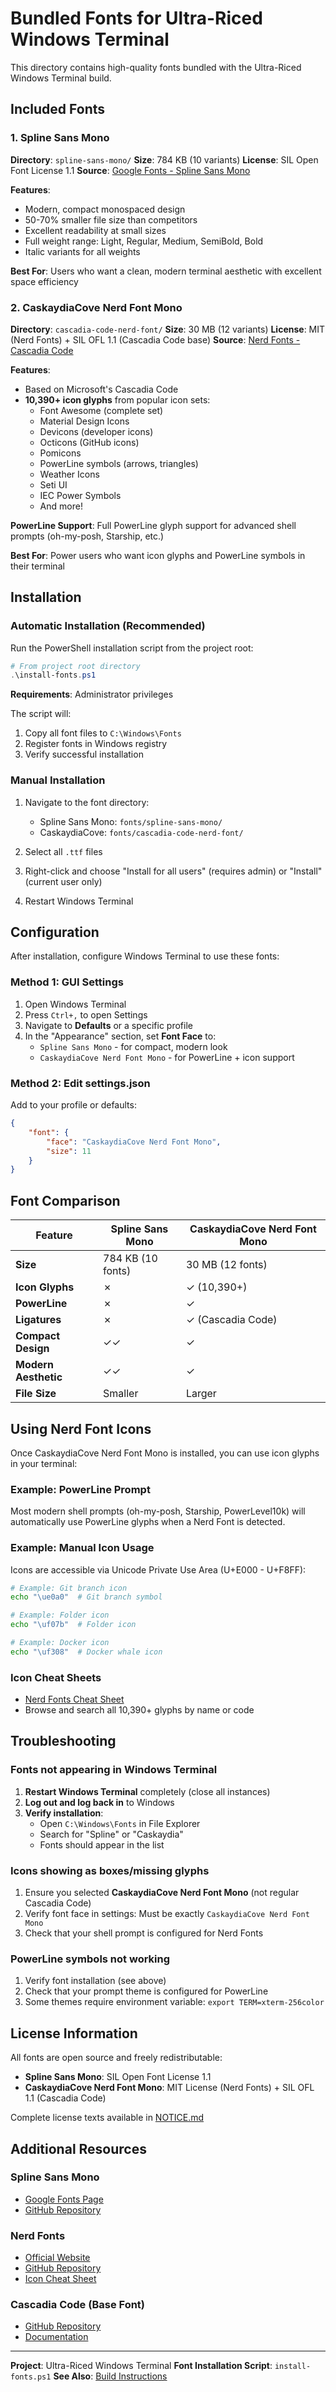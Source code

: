 # Bundled Fonts for Ultra-Riced Windows Terminal

This directory contains high-quality fonts bundled with the Ultra-Riced Windows Terminal build.

## Included Fonts

### 1. Spline Sans Mono
**Directory**: `spline-sans-mono/`
**Size**: 784 KB (10 variants)
**License**: SIL Open Font License 1.1
**Source**: [Google Fonts - Spline Sans Mono](https://fonts.google.com/specimen/Spline+Sans+Mono)

**Features**:
- Modern, compact monospaced design
- 50-70% smaller file size than competitors
- Excellent readability at small sizes
- Full weight range: Light, Regular, Medium, SemiBold, Bold
- Italic variants for all weights

**Best For**: Users who want a clean, modern terminal aesthetic with excellent space efficiency

### 2. CaskaydiaCove Nerd Font Mono
**Directory**: `cascadia-code-nerd-font/`
**Size**: 30 MB (12 variants)
**License**: MIT (Nerd Fonts) + SIL OFL 1.1 (Cascadia Code base)
**Source**: [Nerd Fonts - Cascadia Code](https://github.com/ryanoasis/nerd-fonts)

**Features**:
- Based on Microsoft's Cascadia Code
- **10,390+ icon glyphs** from popular icon sets:
  - Font Awesome (complete set)
  - Material Design Icons
  - Devicons (developer icons)
  - Octicons (GitHub icons)
  - Pomicons
  - PowerLine symbols (arrows, triangles)
  - Weather Icons
  - Seti UI
  - IEC Power Symbols
  - And more!

**PowerLine Support**: Full PowerLine glyph support for advanced shell prompts (oh-my-posh, Starship, etc.)

**Best For**: Power users who want icon glyphs and PowerLine symbols in their terminal

## Installation

### Automatic Installation (Recommended)

Run the PowerShell installation script from the project root:

```powershell
# From project root directory
.\install-fonts.ps1
```

**Requirements**: Administrator privileges

The script will:
1. Copy all font files to `C:\Windows\Fonts`
2. Register fonts in Windows registry
3. Verify successful installation

### Manual Installation

1. Navigate to the font directory:
   - Spline Sans Mono: `fonts/spline-sans-mono/`
   - CaskaydiaCove: `fonts/cascadia-code-nerd-font/`

2. Select all `.ttf` files

3. Right-click and choose "Install for all users" (requires admin) or "Install" (current user only)

4. Restart Windows Terminal

## Configuration

After installation, configure Windows Terminal to use these fonts:

### Method 1: GUI Settings

1. Open Windows Terminal
2. Press `Ctrl+,` to open Settings
3. Navigate to **Defaults** or a specific profile
4. In the "Appearance" section, set **Font Face** to:
   - `Spline Sans Mono` - for compact, modern look
   - `CaskaydiaCove Nerd Font Mono` - for PowerLine + icon support

### Method 2: Edit settings.json

Add to your profile or defaults:

```json
{
    "font": {
        "face": "CaskaydiaCove Nerd Font Mono",
        "size": 11
    }
}
```

## Font Comparison

| Feature | Spline Sans Mono | CaskaydiaCove Nerd Font Mono |
|---------|------------------|------------------------------|
| **Size** | 784 KB (10 fonts) | 30 MB (12 fonts) |
| **Icon Glyphs** | ✗ | ✓ (10,390+) |
| **PowerLine** | ✗ | ✓ |
| **Ligatures** | ✗ | ✓ (Cascadia Code) |
| **Compact Design** | ✓✓ | ✓ |
| **Modern Aesthetic** | ✓✓ | ✓ |
| **File Size** | Smaller | Larger |

## Using Nerd Font Icons

Once CaskaydiaCove Nerd Font Mono is installed, you can use icon glyphs in your terminal:

### Example: PowerLine Prompt

Most modern shell prompts (oh-my-posh, Starship, PowerLevel10k) will automatically use PowerLine glyphs when a Nerd Font is detected.

### Example: Manual Icon Usage

Icons are accessible via Unicode Private Use Area (U+E000 - U+F8FF):

```bash
# Example: Git branch icon
echo "\ue0a0"  # Git branch symbol

# Example: Folder icon
echo "\uf07b"  # Folder icon

# Example: Docker icon
echo "\uf308"  # Docker whale icon
```

### Icon Cheat Sheets

- [Nerd Fonts Cheat Sheet](https://www.nerdfonts.com/cheat-sheet)
- Browse and search all 10,390+ glyphs by name or code

## Troubleshooting

### Fonts not appearing in Windows Terminal

1. **Restart Windows Terminal** completely (close all instances)
2. **Log out and log back in** to Windows
3. **Verify installation**:
   - Open `C:\Windows\Fonts` in File Explorer
   - Search for "Spline" or "Caskaydia"
   - Fonts should appear in the list

### Icons showing as boxes/missing glyphs

1. Ensure you selected **CaskaydiaCove Nerd Font Mono** (not regular Cascadia Code)
2. Verify font face in settings: Must be exactly `CaskaydiaCove Nerd Font Mono`
3. Check that your shell prompt is configured for Nerd Fonts

### PowerLine symbols not working

1. Verify font installation (see above)
2. Check that your prompt theme is configured for PowerLine
3. Some themes require environment variable: `export TERM=xterm-256color`

## License Information

All fonts are open source and freely redistributable:

- **Spline Sans Mono**: SIL Open Font License 1.1
- **CaskaydiaCove Nerd Font Mono**: MIT License (Nerd Fonts) + SIL OFL 1.1 (Cascadia Code)

Complete license texts available in [NOTICE.md](../NOTICE.md)

## Additional Resources

### Spline Sans Mono
- [Google Fonts Page](https://fonts.google.com/specimen/Spline+Sans+Mono)
- [GitHub Repository](https://github.com/SorkinType/SplineSans)

### Nerd Fonts
- [Official Website](https://www.nerdfonts.com/)
- [GitHub Repository](https://github.com/ryanoasis/nerd-fonts)
- [Icon Cheat Sheet](https://www.nerdfonts.com/cheat-sheet)

### Cascadia Code (Base Font)
- [GitHub Repository](https://github.com/microsoft/cascadia-code)
- [Documentation](https://docs.microsoft.com/en-us/windows/terminal/cascadia-code)

---

**Project**: Ultra-Riced Windows Terminal
**Font Installation Script**: `install-fonts.ps1`
**See Also**: [Build Instructions](../BUILD_ULTRA_PERFORMANCE_TERMINAL.md)
